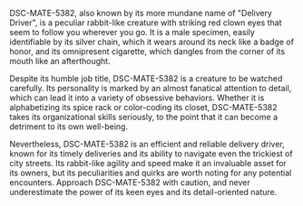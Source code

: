 DSC-MATE-5382, also known by its more mundane name of "Delivery Driver", is a peculiar rabbit-like creature with striking red clown eyes that seem to follow you wherever you go. It is a male specimen, easily identifiable by its silver chain, which it wears around its neck like a badge of honor, and its omnipresent cigarette, which dangles from the corner of its mouth like an afterthought. 

Despite its humble job title, DSC-MATE-5382 is a creature to be watched carefully. Its personality is marked by an almost fanatical attention to detail, which can lead it into a variety of obsessive behaviors. Whether it is alphabetizing its spice rack or color-coding its closet, DSC-MATE-5382 takes its organizational skills seriously, to the point that it can become a detriment to its own well-being. 

Nevertheless, DSC-MATE-5382 is an efficient and reliable delivery driver, known for its timely deliveries and its ability to navigate even the trickiest of city streets. Its rabbit-like agility and speed make it an invaluable asset for its owners, but its peculiarities and quirks are worth noting for any potential encounters. Approach DSC-MATE-5382 with caution, and never underestimate the power of its keen eyes and its detail-oriented nature.